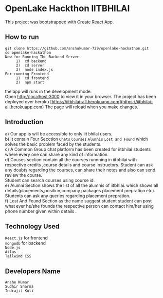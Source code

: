 # OpenLake Hackthon IITBHILAI


This project was bootstrapped with [Create React App](https://github.com/facebook/create-react-app).

## How to run 
```
git clone https://github.com/anshukumar-729/openlake-hackathon.git
cd openlake-hackathon  
Now for Running The Backend Server 
     1)  cd backend
     2)  cd server 
     3)  node index.js 
For running Frontend 
     1)  cd frontend 
     2)  npm start
```

 the app will runs in the development mode.\
Open [http://localhost:3000](http://localhost:3000) to view it in your browser.
The project has been deployed over heroku [https://iitbhilai-all.herokuapp.com](https://iitbhilai-all.herokuapp.com)
The page will reload when you make changes. 

## Introduction 
a) Our app is  will be accessible to only iit bhilai users.  
b) It contain Four Secction  `Chats` `Courses` `Alumnis` `Lost and Found` which solves the basic problem faced by the students.  
c) A Common Group chat platform has been created for iitbhilai students where every one can share any kind of information.  
d) Couses section contain all the courses runnning in iitbhilai with respective credits ,course details and course instructors. Student can ask any doubts regarding      the courses, can share their notes and also can send review the course.   
Student can search courses using course id.  
e) Alumni Section shows the list of all the alumnis of iitbhiai. which shows all details(placements,position,company packages placement prepration etc). Students can ask any queries regarding placement prepration.  
f) Lost And Found Section as the name suggest student student can post what ever he/she founds the respective person can contact him/her using phone number given within details  .

## Technology Used
`React.js` for frontend  
`mongodb`  for backend  
`Node.js`  
`Atlas`  
`Tailwind CSS`  
 ## Developers Name 
 ```
 Anshu Kumar 
 Sudhir Sharma
 Indrajit Kuli
 ```


